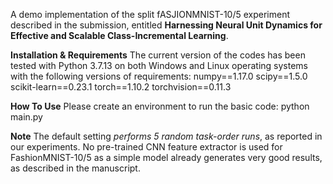 A demo implementation of the split fASJIONMNIST-10/5 experiment described in the submission, entitled **Harnessing Neural Unit Dynamics for Effective and Scalable Class-Incremental Learning**.

**Installation & Requirements**
The current version of the codes has been tested with Python 3.7.13 on both Windows and Linux operating systems with the following versions of  requirements:
numpy==1.17.0
scipy==1.5.0
scikit-learn==0.23.1
torch==1.10.2
torchvision==0.11.3

**How To Use**
Please create an environment to run the basic code: python main.py

**Note**
The default setting *performs 5 random task-order runs*, as reported in our experiments.
No pre-trained CNN feature extractor is used for FashionMNIST-10/5 as a simple model already generates very good results, as described in the manuscript.




